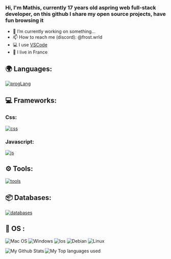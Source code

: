 ### Hi, I'm Mathis, currently 17 years old aspring web full-stack developer, on this github I share my open source projects, have fun browsing it 

- 🔭 I’m currently working on something...
- 📫 How to reach me (discord): @frost.wrld
- 💻 I use [VSCode](https://code.visualstudio.com/)
- 🥖 I live in France


## 🌍 Languages:
[![progLang](https://skillicons.dev/icons?i=ts,js,html,css,py&theme=dark)](https://github.com/mathisdev7)

  
## 💻 Frameworks:

  ### Css:
  [![css](https://skillicons.dev/icons?i=tailwind&theme=dark)](https://github.com/mathisdev7)
  
  ### Javascript:
  [![js](https://skillicons.dev/icons?i=nextjs&theme=dark)](https://github.com/mathisdev7)

## ⚙️ Tools:

  [![tools](https://skillicons.dev/icons?i=git,vscode,figma,vercel,prisma,postman,pnpm,jest&theme=dark)](https://github.com/mathisdev7)
  
  
  
## 📦 Databases:
 [![databases](https://skillicons.dev/icons?i=postgres,mysql,sqlite,mongodb&theme=dark)](https://github.com/mathisdev7)

## 🔧 OS :
 ![Mac OS](https://img.shields.io/badge/mac%20os-000000?style=for-the-badge&logo=macos&logoColor=F0F0F0)
 ![Windows](https://img.shields.io/badge/Windows-0078D6?style=for-the-badge&logo=windows&logoColor=white)
 ![Ios](https://img.shields.io/badge/iOS-000000?style=for-the-badge&logo=ios&logoColor=white)
 ![Debian](https://img.shields.io/badge/Debian-A81D33?style=for-the-badge&logo=debian&logoColor=white)
 ![Linux](https://img.shields.io/badge/Linux-000?style=for-the-badge&logo=debian&logoColor=FFFF00)


<img align="left" alt="My Github Stats" src="https://github-readme-stats.vercel.app/api?username=mathisdev7&show_icons=true&hide_border=true&theme=discord_old_blurple" />
<img align="left" alt="My Top languages used" src="https://github-readme-stats.vercel.app/api/top-langs/?username=mathisdev7&theme=discord_old_blurple" />
